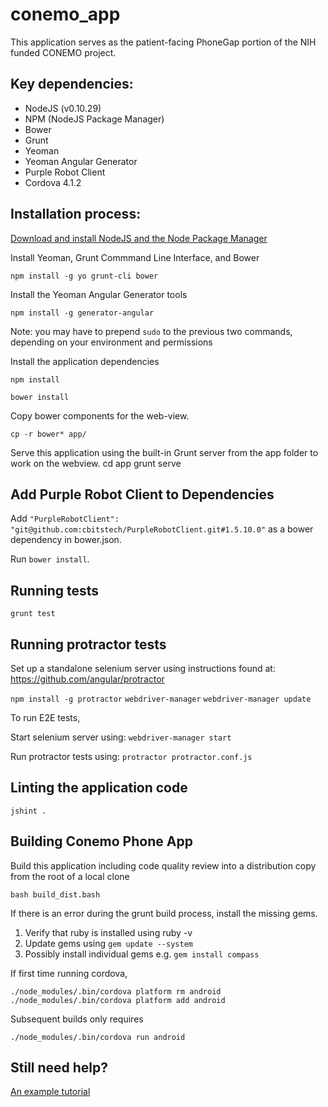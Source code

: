 conemo_app
==========

This application serves as the patient-facing PhoneGap portion of the NIH funded CONEMO project.

Key dependencies:
-----------------
- NodeJS (v0.10.29)
- NPM (NodeJS Package Manager)
- Bower
- Grunt
- Yeoman
- Yeoman Angular Generator
- Purple Robot Client
- Cordova 4.1.2

Installation process:
---------------------

[Download and install NodeJS and the Node Package Manager](http://nodejs.org/download/)

Install Yeoman, Grunt Commmand Line Interface, and Bower

`npm install -g yo grunt-cli bower`

Install the Yeoman Angular Generator tools

`npm install -g generator-angular`

Note: you may have to prepend `sudo` to the previous two commands, depending on your environment and permissions

Install the application dependencies

`npm install`

`bower install`

Copy bower components for the web-view.

    cp -r bower* app/

Serve this application using the built-in Grunt server from the app folder to work on the webview.
	cd app
    grunt serve


Add Purple Robot Client to Dependencies
---------------------------------------

Add `"PurpleRobotClient": "git@github.com:cbitstech/PurpleRobotClient.git#1.5.10.0"` as a bower dependency in bower.json.

Run `bower install`.


Running tests
-------------
`grunt test`


Running protractor tests
------------------------

Set up a standalone selenium server using instructions found at:
https://github.com/angular/protractor

`npm install -g protractor`
`webdriver-manager`
`webdriver-manager update`

To run E2E tests,

Start selenium server using:
`webdriver-manager start`

Run protractor tests using:
`protractor protractor.conf.js`

Linting the application code
----------------------------
`jshint .`

Building Conemo Phone App
----------------------------

Build this application including code quality review into a distribution copy from the root of a local clone

`bash build_dist.bash`

If there is an error during the grunt build process, install the missing gems.

1. Verify that ruby is installed using ruby -v
2. Update gems using `gem update --system`
3. Possibly install individual gems e.g. `gem install compass`

If first time running cordova, 

`./node_modules/.bin/cordova platform rm android`
`./node_modules/.bin/cordova platform add android`

Subsequent builds only requires

`./node_modules/.bin/cordova run android`


Still need help?
----------

[An example tutorial](http://www.sitepoint.com/kickstart-your-angularjs-development-with-yeoman-grunt-and-bower/)



